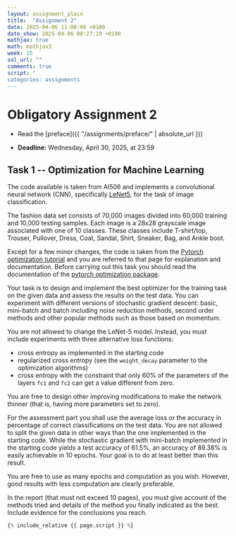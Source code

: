 ```yaml
---
layout: assignment_plain
title:  "Assignment 2"
date: 2025-04-06 11:00:00 +0100
date_show: 2025-04-06 08:27:19 +0100
mathjax: true
math: mathjax3
week: 15
sol_url: ""
comments: true
script: "
categories: assignments
---
```


<!-- https://pdmosses.github.io/just-the-docs-tests-old/docs/math/mathjax3/ -->

# Obligatory Assignment 2

- Read the [preface]({{ "/assignments/preface/" | absolute_url }})

- **Deadline:** Wednesday, April 30, 2025, at 23:59

## Task 1 -- Optimization for Machine Learning

The code available is taken from AI506 and implements a convolutional neural
network (CNN), specifically [LeNet5](https://en.wikipedia.org/wiki/LeNet), for
the task of image classification.  

The fashion data set consists of 70,000 images divided into 60,000 training and
10,000 testing samples. Each image is a 28x28 grayscale image associated with
one of 10 classes. These classes include T-shirt/top, Trouser, Pullover, Dress,
Coat, Sandal, Shirt, Sneaker, Bag, and Ankle boot.

Except for a few minor changes, the code is taken from the [Pytorch optimization
tutorial](https://pytorch.org/tutorials/beginner/basics/optimization_tutorial.html)
and you are referred to that page for explanation and documentation. Before
carrying out this task you should read the documentation of the [pytorch
optimization package](https://pytorch.org/docs/stable/optim.html).  

Your task is to design and implement the best optimizer for the training task on
the given data and assess the results on the test data.  You can experiment with
different versions of stochastic gradient descent: basic, mini-batch and batch
including noise reduction methods, second order methods and other popular
methods such as those based on momentum.

You are not allowed to change the LeNet-5 model. Instead, you must include
experiments with three alternative loss functions:

- cross entropy as implemented in the starting code
- regularized cross entropy (see the `weight_decay` parameter to the optimization algorithms)
- cross entropy with the constraint that only 60% of the parameters of the
  layers `fc1` and `fc2` can get a value different from zero.

You are free to design other improving modifications to make the network thinner
(that is, having more parameters set to zero).

For the assessment part you shall use the average loss or the accuracy in
percentage of correct classifications on the test data. You are not allowed to
split the given data in other ways than the one implemented in the starting
code. While the stochastic gradient with mini-batch implemented in the
starting code yields a test accuracy of 61.5%, an accuracy of 89.38% is easily
achievable in 10 epochs. Your goal is to do at least better than this result.

You are free to use as many epochs and computation as you wish. However, good
results with less computation are clearly preferable.

<!--
Test set: Average loss: 0.01783597499728203, Accuracy: 6155/10000 (61.54999923706055%)

Test set: Average loss: 0.004488257503509521, Accuracy: 8938/10000 (89.37999725341797%)

Test set: Average loss: 0.00469727886095643, Accuracy: 8926/10000
(89.26000213623047%)
-->

In the report (that must not exceed 10 pages), you must give account of the
methods tried and details of the method you finally indicated as the best.
Include evidence for the conclusions you reach.




```python
{% include_relative {{ page.script }} %}
```
